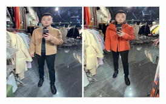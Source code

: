 <img src="https://github.com/buaashupan/clothing/blob/main/picture/1.jpg" style="width:200px; height:240px;"/> <img src="https://github.com/buaashupan/clothing/blob/main/picture/2.jpg" style="width:200px; height:240px;"/>
